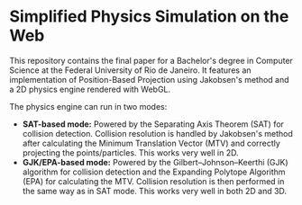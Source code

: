 # Simplified Physics Simulation on the Web

This repository contains the final paper for a Bachelor's degree in Computer Science at the Federal University of Rio de Janeiro. It features an implementation of Position-Based Projection using Jakobsen's method and a 2D physics engine rendered with WebGL.

The physics engine can run in two modes:

- **SAT-based mode:** Powered by the Separating Axis Theorem (SAT) for collision detection. Collision resolution is handled by Jakobsen's method after calculating the Minimum Translation Vector (MTV) and correctly projecting the points/particles. This works very well in 2D.
- **GJK/EPA-based mode:** Powered by the Gilbert–Johnson–Keerthi (GJK) algorithm for collision detection and the Expanding Polytope Algorithm (EPA) for calculating the MTV. Collision resolution is then performed in the same way as in SAT mode. This works very well in both 2D and 3D.
